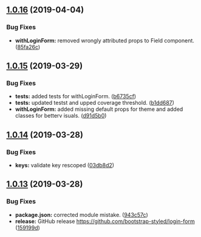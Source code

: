 ## [1.0.16](https://github.com/bootstrap-styled/login-form/compare/v1.0.15...v1.0.16) (2019-04-04)


### Bug Fixes

* **withLoginForm:** removed wrongly attributed props to Field component. ([85fa26c](https://github.com/bootstrap-styled/login-form/commit/85fa26c))

## [1.0.15](https://github.com/bootstrap-styled/login-form/compare/v1.0.14...v1.0.15) (2019-03-29)


### Bug Fixes

* **tests:** added tests for withLoginForm. ([b6735cf](https://github.com/bootstrap-styled/login-form/commit/b6735cf))
* **tests:** updated testst and upped coverage threshold. ([b1dd687](https://github.com/bootstrap-styled/login-form/commit/b1dd687))
* **withLoginForm:** added missing default props for theme and added classes for betterv isuals. ([d91d5b0](https://github.com/bootstrap-styled/login-form/commit/d91d5b0))

## [1.0.14](https://github.com/bootstrap-styled/login-form/compare/v1.0.13...v1.0.14) (2019-03-28)


### Bug Fixes

* **keys:** validate key rescoped ([03db8d2](https://github.com/bootstrap-styled/login-form/commit/03db8d2))

## [1.0.13](https://github.com/bootstrap-styled/login-form/compare/v1.0.12...v1.0.13) (2019-03-28)


### Bug Fixes

* **package.json:** corrected module mistake. ([943c57c](https://github.com/bootstrap-styled/login-form/commit/943c57c))
* **release:** GitHub release https://github.com/bootstrap-styled/login-form ([159199d](https://github.com/bootstrap-styled/login-form/commit/159199d))
